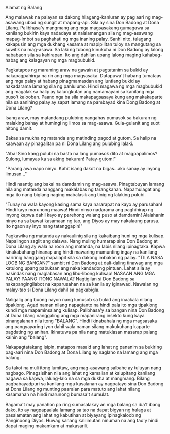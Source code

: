 Alamat ng Balang

Ang malawak na palayan sa dakong hilagang-kanluran ay pag aari ng mag-asawang ubod ng sungit at mapang-api. Sila ay sina Don Badong at Dona Lilang. Palibhasa'y mangmang ang mga magsasakang gumagawa sa kanilang bukirin kaya nadadaya at nalalamangan sila ng mag-asawang mapag-imbot sa paghahati ng mga inaning palay. Sanhi nito, talagang kakapusin ang mga dukhang kasama at mapipilitan tuloy na mangutang sa suwitik na mag-asawa. Sa laki ng tubong kinukuha ni Don Badong ay lalong nababaon sila sa kahirapan. Ito ang dahilan upang lalong maging kahabag-habag ang kalagayan ng mga magbubukid.

Pagkatapos ng maraming araw na gawain at pagtatanim sa bukid ay nakapagpahinga na rin ang mga magsasaka. Datapuwa't habang tumataas ang mga palay at habang pinagmamasdan ang luntiang bukid ay nakadarama lamang sila ng panlulumo. Hindi magawa ng mga magbubukid ang magalak sa halip ay kalungkutan ang namamayani sa kanilang mga puso't kalooban. Paano nga ba sila makapagsasaya kung ang makakaparte nila sa aanihing palay ay sapat lamang na pambayad kina Dong Badong at Dona Lilang?

Isang araw, may matandang pulubing nangahas pumasok sa bakuran ng malaking bahay at humingi ng limos sa mag-asawa. Gula-gulanit ang suot nitong damit.

Bakas sa mukha ng matanda ang matinding pagod at gutom. Sa halip na kaawaan ay pinagalitan pa ni Dona Lilang ang pulubing lalaki.

"Aba! Sino kang pulubi na basta na lang pumasok dito at magpapalimos? Sulong, lumayas ka sa aking bakuran! Patay-gutom!"

"Parang awa napo ninyo. Kahit isang dakot na bigas...ako sanay ay inyong limusan..."

Hindi naantig ang bakal na damdamin ng mag-asawa. Pinagtabuyan lamang nila ang matanda hanggang makalabas ng tarangkahan. Napamulagat ang mga ito nang biglang naging mabalasik ang tinig ng lalaking pulubi.

"Tunay na wala kayong kasing sama kaya nararapat na kayo ay parusahan! Hindi kayo marunong maawa! Hindi ninyo nadarama ang paghihirap ng inyong kapwa dahil kayo ay parehong walang puso at damdamin! Alalahanin ninyo na sa bawat kasamaan ng tao, ang Diyos ay may nakalaang parusa. Ito ngaon ay inyo nang tatanggapin!"

Pagkawika ng matanda ay nakaulinig sila ng kakaibang huni ng mga kulisap. Napalingon saglit ang dalawa. Nang muling humarap sina Don Badong at Dona Lilang ay wala na roon ang matanda, na labis nilang ipinagtaka. Kapwa kinakabahang hinanap ang hindi mawaring mumunting ingay na kanilang naririnig hanggang mapalapit sila sa dakong imbakan ng palay. "TILA NASA LOOB NG BANGAN?" sambit ni Don Badong at dali-daling tinawag ang mga katulong upang pabuksan ang naka kandadong pintuan. Lahat sila ay nasindak nang maglabasan ang libu-libong kulisap! NASAAN ANG MGA PALAY! PAANO ITONG NAWALA? Nagtigilan si Don Badong sa nakapangingilabot na kaparusahan na sa kanila ay iginawad. Nawalan ng malay-tao si Dona Lilang dahil sa pagkabigla.

Naligalig ang buong nayon nang lumusob sa bukid ang inaakala nilang tipaklong. Agad naman nilang napagtanto na hindi pala ito mga tipaklong kundi mga mapaminsalang kulisap. Palibhasa'y sa bangan nina Don Badong at Dona Lilang nanggaling ang mga mapanirang insekto kung kaya pinangalanan nila itong "BALANG". Hindi ikinabahala ng mga magsasaka ang pangyayaring iyon dahil wala naman silang makukuhang kaparte pagdating ng anihan. Ikinatuwa pa nila nang matuklasan masarap palang kainin ang "balang".

Nakapagtatakang isipin, matapos masaid ang lahat ng pananim sa bukiring pag-aari nina Don Badong at Dona Lilang ay naglaho na lamang ang mga balang.

Sa takot na muli itong lumitaw, ang mag-asawang salbahe ay tuluyan nang nagbago. Pinagsisihan nila ang lahat ng kamalian at kalupitang kanilang nagawa sa kapwa, lalung-lalo na sa mga dukha at mangmang. Bilang pagbabayadpuri sa kanilang mga kasalanan ay nagpatayo sina Don Badong at Dona Lilang ng munting paaralan para matuto ang lahat nilang kasamahan na hindi marunong bumasa't sumulat.

Bagama't may panahon pa ring sumasalakay an mga balang sa iba't ibang dako, ito ay nagpapaalala lamang sa tao na dapat bigyan ng halaga at pasalamatan ang lahat ng kabutihan at biyayang ipinagkaloob ng Panginoong Diyos. Huwag sanang kalilimutan ninuman na ang tao'y hindi dapat maging makamkam at makasarili.
